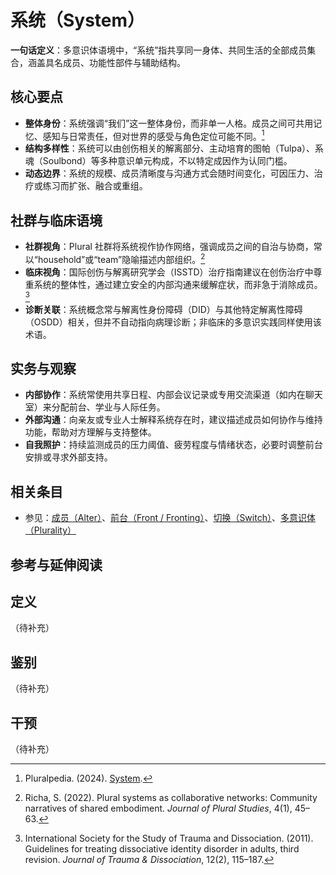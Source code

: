# 系统（System）

**一句话定义**：多意识体语境中，“系统”指共享同一身体、共同生活的全部成员集合，涵盖具名成员、功能性部件与辅助结构。

## 核心要点

- **整体身份**：系统强调“我们”这一整体身份，而非单一人格。成员之间可共用记忆、感知与日常责任，但对世界的感受与角色定位可能不同。[^pluralpedia-system]
- **结构多样性**：系统可以由创伤相关的解离部分、主动培育的图帕（Tulpa）、系魂（Soulbond）等多种意识单元构成，不以特定成因作为认同门槛。
- **动态边界**：系统的规模、成员清晰度与沟通方式会随时间变化，可因压力、治疗或练习而扩张、融合或重组。

## 社群与临床语境

- **社群视角**：Plural 社群将系统视作协作网络，强调成员之间的自治与协商，常以“household”或“team”隐喻描述内部组织。[^richa2022]
- **临床视角**：国际创伤与解离研究学会（ISSTD）治疗指南建议在创伤治疗中尊重系统的整体性，通过建立安全的内部沟通来缓解症状，而非急于消除成员。[^isstd2011]
- **诊断关联**：系统概念常与解离性身份障碍（DID）与其他特定解离性障碍（OSDD）相关，但并不自动指向病理诊断；非临床的多意识实践同样使用该术语。

## 实务与观察

- **内部协作**：系统常使用共享日程、内部会议记录或专用交流渠道（如内在聊天室）来分配前台、学业与人际任务。
- **外部沟通**：向亲友或专业人士解释系统存在时，建议描述成员如何协作与维持功能，帮助对方理解与支持整体。
- **自我照护**：持续监测成员的压力阈值、疲劳程度与情绪状态，必要时调整前台安排或寻求外部支持。

## 相关条目

- 参见：[成员（Alter）](entries/系统角色与类型/Alter.md)、[前台（Front / Fronting）](entries/系统体验与机制/Front-Fronting.md)、[切换（Switch）](entries/系统体验与机制/Switch.md)、[多意识体（Plurality）](entries/系统体验与机制/Plurality.md)

## 参考与延伸阅读

[^pluralpedia-system]: Pluralpedia. (2024). [System](https://pluralpedia.org/w/System).
[^richa2022]: Richa, S. (2022). Plural systems as collaborative networks: Community narratives of shared embodiment. *Journal of Plural Studies*, 4(1), 45–63.
[^isstd2011]: International Society for the Study of Trauma and Dissociation. (2011). Guidelines for treating dissociative identity disorder in adults, third revision. *Journal of Trauma & Dissociation*, 12(2), 115–187.

## 定义

（待补充）

## 鉴别

（待补充）

## 干预

（待补充）
